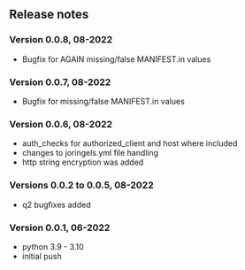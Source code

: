 
## Release notes


### Version 0.0.8, 08-2022
- Bugfix for AGAIN missing/false MANIFEST.in values

### Version 0.0.7, 08-2022
- Bugfix for missing/false MANIFEST.in values

### Version 0.0.6, 08-2022
- auth_checks for authorized_client and host where included
- changes to joringels.yml file handling
- http string encryption was added

### Versions 0.0.2 to 0.0.5, 08-2022
- q2 bugfixes added


### Version 0.0.1, 06-2022
- python 3.9 - 3.10
- initial push